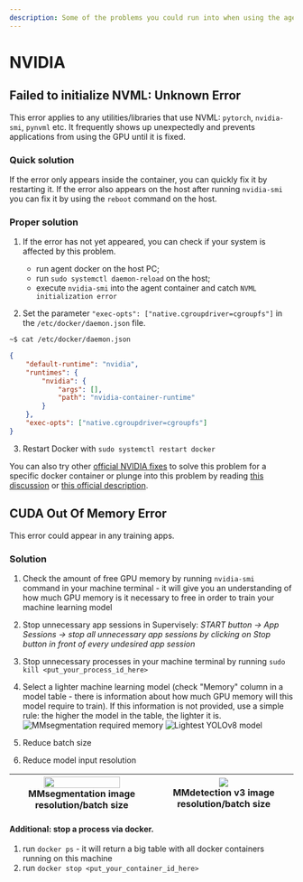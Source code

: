 ```yaml
---
description: Some of the problems you could run into when using the agent, along with solutions
---
```



# NVIDIA

## Failed to initialize NVML: Unknown Error
This error applies to any utilities/libraries that use NVML: `pytorch`, `nvidia-smi`, `pynvml` etc. 
It frequently shows up unexpectedly and prevents applications from using the GPU until it is fixed. 

### Quick solution
If the error only appears inside the container, you can quickly fix it by restarting it.
If the error also appears on the host after running `nvidia-smi` you can fix it by using the `reboot` command on the host.

### Proper solution
1. If the error has not yet appeared, you can check if your system is affected by this problem.
    - run agent docker on the host PC;
    - run `sudo systemctl daemon-reload` on the host;
    - execute `nvidia-smi` into the agent container and catch `NVML initialization error`

2. Set the parameter `"exec-opts": ["native.cgroupdriver=cgroupfs"]` in the `/etc/docker/daemon.json` file.
```bash
~$ cat /etc/docker/daemon.json 
```
```json
{
    "default-runtime": "nvidia",
    "runtimes": {
        "nvidia": {
            "args": [],
            "path": "nvidia-container-runtime"
        }
    },
    "exec-opts": ["native.cgroupdriver=cgroupfs"]
}
```

3. Restart Docker with `sudo systemctl restart docker`

You can also try other [official NVIDIA fixes](https://github.com/lurk-lab/gh-actions-runner/pull/9) to solve this problem for a specific docker container or plunge into this problem by reading [this discussion](https://github.com/NVIDIA/nvidia-docker/issues/1671) or [this official description](https://github.com/NVIDIA/nvidia-docker/issues/1730).


## CUDA Out Of Memory Error
This error could appear in any training apps.

### Solution
1. Check the amount of free GPU memory by running `nvidia-smi` command in your machine terminal - it will give you an understanding of how much GPU memory is it necessary to free in order to train your machine learning model
2. Stop unnecessary app sessions in Supervisely:
    *START button → App Sessions → stop all unnecessary app sessions by clicking on Stop button in front of every undesired app session*
3. Stop unnecessary processes in your machine terminal by running `sudo kill <put_your_process_id_here>`
4. Select a lighter machine learning model (check "Memory" column in a model table - there is information about how much GPU memory will this model require to train). If this information is not provided, use a simple rule: the higher the model in the table, the lighter it is.
![MMsegmentation required memory](https://github.com/supervisely/developer-portal/assets/87002239/48468b74-5d5b-4145-8782-6b18e3ee42e8)
![Lightest YOLOv8 model](https://github.com/supervisely/developer-portal/assets/87002239/d8f1a539-ea51-4e4e-b98c-dc85c420b543)


5. Reduce batch size
6. Reduce model input resolution

|<img src="https://github.com/supervisely/developer-portal/assets/87002239/9ee30cfa-4282-4cf5-be26-8b13fcfc8026" width="75%"><br> MMsegmentation image resolution/batch size|<img src="https://github.com/supervisely/developer-portal/assets/87002239/d65bc286-5b3e-40f9-8200-c91e8753e6e9"><br>MMdetection v3 image resolution/batch size|
|:-:|:-:|

#### Additional: stop a process via docker.

1. run `docker ps` - it will return a big table with all docker containers running on this machine
2. run `docker stop <put_your_container_id_here>`